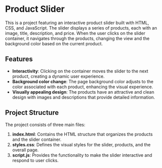 # Product Slider

This is a project featuring an interactive product slider built with HTML, CSS, and JavaScript. The slider displays a series of products, each with an image, title, description, and price. When the user clicks on the slider container, it navigates through the products, changing the view and the background color based on the current product.

## Features

- **Interactivity**: Clicking on the container moves the slider to the next product, creating a dynamic user experience.
- **Background color change**: The page background color adjusts to the color associated with each product, enhancing the visual experience.
- **Visually appealing design**: The products have an attractive and clean design with images and descriptions that provide detailed information.

## Project Structure

The project consists of three main files:

1. **index.html**: Contains the HTML structure that organizes the products and the slider container.
2. **styles.css**: Defines the visual styles for the slider, products, and the overall page.
3. **script.js**: Provides the functionality to make the slider interactive and respond to user clicks.
